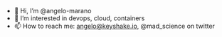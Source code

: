 - 👋 Hi, I’m @angelo-marano
- 👀 I’m interested in devops, cloud, containers
- 📫 How to reach me: angelo@keyshake.io, @mad_science on twitter


<!---
angelo-marano/angelo-marano is a ✨ special ✨ repository because its `README.md` (this file) appears on your GitHub profile.
You can click the Preview link to take a look at your changes.
--->
